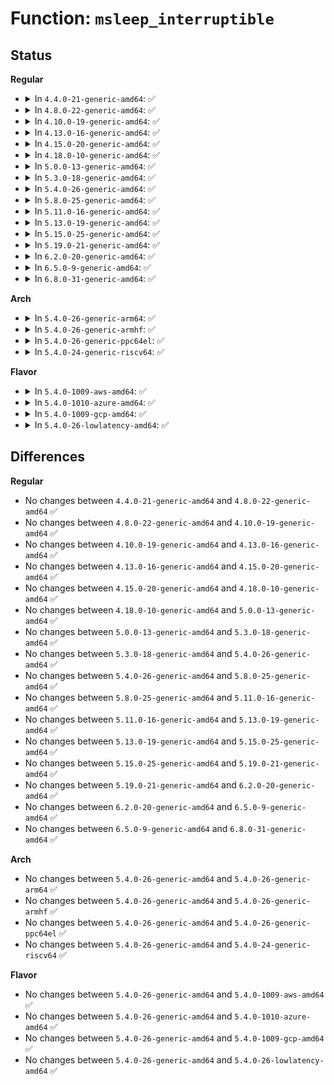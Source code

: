 # Function: <code>msleep_interruptible</code>

## Status
<b>Regular</b>
<ul>
<li>
<details>
<summary>In <code>4.4.0-21-generic-amd64</code>: ✅</summary>

```c
long unsigned int msleep_interruptible(unsigned int msecs)
```

```json
{
  "name": "msleep_interruptible",
  "collision_type": "Unique Global",
  "inline_type": "No",
  "funcs": [
    {
      "addr": 18446744071579813520,
      "name": "msleep_interruptible",
      "external": true,
      "loc": "kernel/time/timer.c:1687",
      "file": "kernel/time/timer.c",
      "inline": "seen, unknown",
      "caller_inline": [],
      "caller_func": [
        "drivers/tty/tty_port.c:tty_port_close_end",
        "drivers/tty/serial/serial_core.c:uart_wait_until_sent",
        "drivers/tty/serial/serial_core.c:uart_close",
        "drivers/char/hw_random/core.c:hwrng_fillfn"
      ]
    }
  ],
  "symbols": [
    {
      "addr": 18446744071579813520,
      "name": "msleep_interruptible",
      "section": ".text",
      "bind": "STB_GLOBAL",
      "size": 89
    }
  ]
}
```
</details>
</li>
<li>
<details>
<summary>In <code>4.8.0-22-generic-amd64</code>: ✅</summary>

```c
long unsigned int msleep_interruptible(unsigned int msecs)
```

```json
{
  "name": "msleep_interruptible",
  "collision_type": "Unique Global",
  "inline_type": "No",
  "funcs": [
    {
      "addr": 18446744071579843872,
      "name": "msleep_interruptible",
      "external": true,
      "loc": "kernel/time/timer.c:1888",
      "file": "kernel/time/timer.c",
      "inline": "seen, unknown",
      "caller_inline": [],
      "caller_func": [
        "drivers/tty/tty_port.c:tty_port_close_end",
        "drivers/tty/serial/serial_core.c:uart_wait_until_sent",
        "drivers/tty/serial/serial_core.c:uart_close",
        "drivers/char/hw_random/core.c:hwrng_fillfn"
      ]
    }
  ],
  "symbols": [
    {
      "addr": 18446744071579843872,
      "name": "msleep_interruptible",
      "section": ".text",
      "bind": "STB_GLOBAL",
      "size": 89
    }
  ]
}
```
</details>
</li>
<li>
<details>
<summary>In <code>4.10.0-19-generic-amd64</code>: ✅</summary>

```c
long unsigned int msleep_interruptible(unsigned int msecs)
```

```json
{
  "name": "msleep_interruptible",
  "collision_type": "Unique Global",
  "inline_type": "No",
  "funcs": [
    {
      "addr": 18446744071579872976,
      "name": "msleep_interruptible",
      "external": true,
      "loc": "kernel/time/timer.c:1893",
      "file": "kernel/time/timer.c",
      "inline": "seen, unknown",
      "caller_inline": [],
      "caller_func": [
        "kernel/trace/trace_hwlat.c:kthread_fn",
        "drivers/tty/tty_port.c:tty_port_close_end",
        "drivers/tty/serial/serial_core.c:uart_wait_until_sent",
        "drivers/char/hw_random/core.c:hwrng_fillfn"
      ]
    }
  ],
  "symbols": [
    {
      "addr": 18446744071579872976,
      "name": "msleep_interruptible",
      "section": ".text",
      "bind": "STB_GLOBAL",
      "size": 85
    }
  ]
}
```
</details>
</li>
<li>
<details>
<summary>In <code>4.13.0-16-generic-amd64</code>: ✅</summary>

```c
long unsigned int msleep_interruptible(unsigned int msecs)
```

```json
{
  "name": "msleep_interruptible",
  "collision_type": "Unique Global",
  "inline_type": "No",
  "funcs": [
    {
      "addr": 18446744071579885440,
      "name": "msleep_interruptible",
      "external": true,
      "loc": "kernel/time/timer.c:1883",
      "file": "kernel/time/timer.c",
      "inline": "seen, unknown",
      "caller_inline": [],
      "caller_func": [
        "kernel/trace/trace_hwlat.c:kthread_fn",
        "drivers/tty/tty_port.c:tty_port_close_end",
        "drivers/tty/serial/serial_core.c:uart_wait_until_sent",
        "drivers/char/hw_random/core.c:hwrng_fillfn"
      ]
    }
  ],
  "symbols": [
    {
      "addr": 18446744071579885440,
      "name": "msleep_interruptible",
      "section": ".text",
      "bind": "STB_GLOBAL",
      "size": 85
    }
  ]
}
```
</details>
</li>
<li>
<details>
<summary>In <code>4.15.0-20-generic-amd64</code>: ✅</summary>

```c
long unsigned int msleep_interruptible(unsigned int msecs)
```

```json
{
  "name": "msleep_interruptible",
  "collision_type": "Unique Global",
  "inline_type": "No",
  "funcs": [
    {
      "addr": 18446744071579928624,
      "name": "msleep_interruptible",
      "external": true,
      "loc": "kernel/time/timer.c:1954",
      "file": "kernel/time/timer.c",
      "inline": "seen, unknown",
      "caller_inline": [],
      "caller_func": [
        "kernel/trace/trace_hwlat.c:kthread_fn",
        "drivers/tty/tty_port.c:tty_port_close_end",
        "drivers/tty/serial/serial_core.c:uart_wait_until_sent",
        "drivers/char/hw_random/core.c:hwrng_fillfn"
      ]
    }
  ],
  "symbols": [
    {
      "addr": 18446744071579928624,
      "name": "msleep_interruptible",
      "section": ".text",
      "bind": "STB_GLOBAL",
      "size": 99
    }
  ]
}
```
</details>
</li>
<li>
<details>
<summary>In <code>4.18.0-10-generic-amd64</code>: ✅</summary>

```c
long unsigned int msleep_interruptible(unsigned int msecs)
```

```json
{
  "name": "msleep_interruptible",
  "collision_type": "Unique Global",
  "inline_type": "No",
  "funcs": [
    {
      "addr": 18446744071579974416,
      "name": "msleep_interruptible",
      "external": true,
      "loc": "kernel/time/timer.c:1965",
      "file": "kernel/time/timer.c",
      "inline": "seen, unknown",
      "caller_inline": [],
      "caller_func": [
        "kernel/trace/trace_hwlat.c:kthread_fn",
        "fs/efivarfs/file.c:efivarfs_file_read",
        "drivers/tty/tty_port.c:tty_port_close_end",
        "drivers/tty/serial/serial_core.c:uart_wait_until_sent",
        "drivers/char/hw_random/core.c:hwrng_fillfn"
      ]
    }
  ],
  "symbols": [
    {
      "addr": 18446744071579974416,
      "name": "msleep_interruptible",
      "section": ".text",
      "bind": "STB_GLOBAL",
      "size": 91
    }
  ]
}
```
</details>
</li>
<li>
<details>
<summary>In <code>5.0.0-13-generic-amd64</code>: ✅</summary>

```c
long unsigned int msleep_interruptible(unsigned int msecs)
```

```json
{
  "name": "msleep_interruptible",
  "collision_type": "Unique Global",
  "inline_type": "No",
  "funcs": [
    {
      "addr": 18446744071580025712,
      "name": "msleep_interruptible",
      "external": true,
      "loc": "kernel/time/timer.c:1964",
      "file": "kernel/time/timer.c",
      "inline": "seen, unknown",
      "caller_inline": [],
      "caller_func": [
        "kernel/trace/trace_hwlat.c:kthread_fn",
        "fs/efivarfs/file.c:efivarfs_file_read",
        "drivers/tty/tty_port.c:tty_port_close_end",
        "drivers/tty/serial/serial_core.c:uart_wait_until_sent",
        "drivers/char/hw_random/core.c:hwrng_fillfn"
      ]
    }
  ],
  "symbols": [
    {
      "addr": 18446744071580025712,
      "name": "msleep_interruptible",
      "section": ".text",
      "bind": "STB_GLOBAL",
      "size": 91
    }
  ]
}
```
</details>
</li>
<li>
<details>
<summary>In <code>5.3.0-18-generic-amd64</code>: ✅</summary>

```c
long unsigned int msleep_interruptible(unsigned int msecs)
```

```json
{
  "name": "msleep_interruptible",
  "collision_type": "Unique Global",
  "inline_type": "No",
  "funcs": [
    {
      "addr": 18446744071580068960,
      "name": "msleep_interruptible",
      "external": true,
      "loc": "kernel/time/timer.c:1968",
      "file": "kernel/time/timer.c",
      "inline": "seen, unknown",
      "caller_inline": [],
      "caller_func": [
        "kernel/trace/trace_hwlat.c:kthread_fn",
        "fs/efivarfs/file.c:efivarfs_file_read",
        "drivers/tty/tty_port.c:tty_port_close_end",
        "drivers/tty/serial/serial_core.c:uart_wait_until_sent",
        "drivers/char/hw_random/core.c:hwrng_fillfn"
      ]
    }
  ],
  "symbols": [
    {
      "addr": 18446744071580068960,
      "name": "msleep_interruptible",
      "section": ".text",
      "bind": "STB_GLOBAL",
      "size": 85
    }
  ]
}
```
</details>
</li>
<li>
<details>
<summary>In <code>5.4.0-26-generic-amd64</code>: ✅</summary>

```c
long unsigned int msleep_interruptible(unsigned int msecs)
```

```json
{
  "name": "msleep_interruptible",
  "collision_type": "Unique Global",
  "inline_type": "No",
  "funcs": [
    {
      "addr": 18446744071580118016,
      "name": "msleep_interruptible",
      "external": true,
      "loc": "kernel/time/timer.c:2057",
      "file": "kernel/time/timer.c",
      "inline": "seen, unknown",
      "caller_inline": [],
      "caller_func": [
        "kernel/trace/trace_hwlat.c:kthread_fn",
        "fs/efivarfs/file.c:efivarfs_file_read",
        "drivers/tty/tty_port.c:tty_port_close_end",
        "drivers/tty/serial/serial_core.c:uart_wait_until_sent",
        "drivers/char/hw_random/core.c:hwrng_fillfn"
      ]
    }
  ],
  "symbols": [
    {
      "addr": 18446744071580118016,
      "name": "msleep_interruptible",
      "section": ".text",
      "bind": "STB_GLOBAL",
      "size": 85
    }
  ]
}
```
</details>
</li>
<li>
<details>
<summary>In <code>5.8.0-25-generic-amd64</code>: ✅</summary>

```c
long unsigned int msleep_interruptible(unsigned int msecs)
```

```json
{
  "name": "msleep_interruptible",
  "collision_type": "Unique Global",
  "inline_type": "No",
  "funcs": [
    {
      "addr": 18446744071580174944,
      "name": "msleep_interruptible",
      "external": true,
      "loc": "kernel/time/timer.c:2078",
      "file": "kernel/time/timer.c",
      "inline": "seen, unknown",
      "caller_inline": [],
      "caller_func": [
        "kernel/trace/trace_hwlat.c:kthread_fn",
        "drivers/tty/tty_port.c:tty_port_close_end",
        "drivers/tty/serial/serial_core.c:uart_wait_until_sent",
        "drivers/char/hw_random/core.c:hwrng_fillfn"
      ]
    }
  ],
  "symbols": [
    {
      "addr": 18446744071580174944,
      "name": "msleep_interruptible",
      "section": ".text",
      "bind": "STB_GLOBAL",
      "size": 91
    }
  ]
}
```
</details>
</li>
<li>
<details>
<summary>In <code>5.11.0-16-generic-amd64</code>: ✅</summary>

```c
long unsigned int msleep_interruptible(unsigned int msecs)
```

```json
{
  "name": "msleep_interruptible",
  "collision_type": "Unique Global",
  "inline_type": "No",
  "funcs": [
    {
      "addr": 18446744071580163616,
      "name": "msleep_interruptible",
      "external": true,
      "loc": "kernel/time/timer.c:2041",
      "file": "kernel/time/timer.c",
      "inline": "seen, unknown",
      "caller_inline": [],
      "caller_func": [
        "arch/x86/kernel/cpu/sgx/ioctl.c:sgx_encl_init",
        "kernel/trace/trace_hwlat.c:kthread_fn",
        "drivers/tty/tty_port.c:tty_port_close_end",
        "drivers/tty/serial/serial_core.c:uart_wait_until_sent",
        "drivers/char/hw_random/core.c:hwrng_fillfn"
      ]
    }
  ],
  "symbols": [
    {
      "addr": 18446744071580163616,
      "name": "msleep_interruptible",
      "section": ".text",
      "bind": "STB_GLOBAL",
      "size": 101
    }
  ]
}
```
</details>
</li>
<li>
<details>
<summary>In <code>5.13.0-19-generic-amd64</code>: ✅</summary>

```c
long unsigned int msleep_interruptible(unsigned int msecs)
```

```json
{
  "name": "msleep_interruptible",
  "collision_type": "Unique Global",
  "inline_type": "No",
  "funcs": [
    {
      "addr": 18446744071580167200,
      "name": "msleep_interruptible",
      "external": true,
      "loc": "kernel/time/timer.c:2059",
      "file": "kernel/time/timer.c",
      "inline": "seen, unknown",
      "caller_inline": [],
      "caller_func": [
        "arch/x86/kernel/cpu/sgx/ioctl.c:sgx_encl_init",
        "kernel/trace/trace_hwlat.c:kthread_fn",
        "drivers/tty/tty_port.c:tty_port_close_end",
        "drivers/tty/serial/serial_core.c:uart_wait_until_sent",
        "drivers/char/hw_random/core.c:hwrng_fillfn"
      ]
    }
  ],
  "symbols": [
    {
      "addr": 18446744071580167200,
      "name": "msleep_interruptible",
      "section": ".text",
      "bind": "STB_GLOBAL",
      "size": 101
    }
  ]
}
```
</details>
</li>
<li>
<details>
<summary>In <code>5.15.0-25-generic-amd64</code>: ✅</summary>

```c
long unsigned int msleep_interruptible(unsigned int msecs)
```

```json
{
  "name": "msleep_interruptible",
  "collision_type": "Unique Global",
  "inline_type": "No",
  "funcs": [
    {
      "addr": 18446744071580311840,
      "name": "msleep_interruptible",
      "external": true,
      "loc": "kernel/time/timer.c:2045",
      "file": "kernel/time/timer.c",
      "inline": "seen, unknown",
      "caller_inline": [],
      "caller_func": [
        "arch/x86/kernel/cpu/sgx/ioctl.c:sgx_encl_init",
        "kernel/trace/trace_hwlat.c:kthread_fn",
        "drivers/tty/tty_port.c:tty_port_close_end",
        "drivers/tty/serial/serial_core.c:uart_wait_until_sent",
        "drivers/char/hw_random/core.c:hwrng_fillfn"
      ]
    }
  ],
  "symbols": [
    {
      "addr": 18446744071580311840,
      "name": "msleep_interruptible",
      "section": ".text",
      "bind": "STB_GLOBAL",
      "size": 100
    }
  ]
}
```
</details>
</li>
<li>
<details>
<summary>In <code>5.19.0-21-generic-amd64</code>: ✅</summary>

```c
long unsigned int msleep_interruptible(unsigned int msecs)
```

```json
{
  "name": "msleep_interruptible",
  "collision_type": "Unique Global",
  "inline_type": "No",
  "funcs": [
    {
      "addr": 18446744071580523680,
      "name": "msleep_interruptible",
      "external": true,
      "loc": "kernel/time/timer.c:2100",
      "file": "kernel/time/timer.c",
      "inline": "seen, unknown",
      "caller_inline": [],
      "caller_func": [
        "arch/x86/kernel/cpu/intel.c:split_lock_warn",
        "arch/x86/kernel/cpu/sgx/ioctl.c:sgx_encl_init",
        "kernel/trace/trace_hwlat.c:kthread_fn",
        "drivers/tty/tty_port.c:tty_port_close_end",
        "drivers/tty/serial/serial_core.c:uart_wait_until_sent",
        "drivers/char/hw_random/core.c:hwrng_fillfn"
      ]
    }
  ],
  "symbols": [
    {
      "addr": 18446744071580523680,
      "name": "msleep_interruptible",
      "section": ".text",
      "bind": "STB_GLOBAL",
      "size": 112
    }
  ]
}
```
</details>
</li>
<li>
<details>
<summary>In <code>6.2.0-20-generic-amd64</code>: ✅</summary>

```c
long unsigned int msleep_interruptible(unsigned int msecs)
```

```json
{
  "name": "msleep_interruptible",
  "collision_type": "Unique Global",
  "inline_type": "No",
  "funcs": [
    {
      "addr": 18446744071580779328,
      "name": "msleep_interruptible",
      "external": true,
      "loc": "kernel/time/timer.c:2331",
      "file": "kernel/time/timer.c",
      "inline": "seen, unknown",
      "caller_inline": [],
      "caller_func": [
        "arch/x86/kernel/cpu/intel.c:split_lock_warn",
        "arch/x86/kernel/cpu/sgx/ioctl.c:sgx_encl_init",
        "kernel/trace/trace_hwlat.c:kthread_fn",
        "drivers/tty/tty_port.c:tty_port_close_end",
        "drivers/tty/serial/serial_core.c:uart_wait_until_sent"
      ]
    }
  ],
  "symbols": [
    {
      "addr": 18446744071580779328,
      "name": "msleep_interruptible",
      "section": ".text",
      "bind": "STB_GLOBAL",
      "size": 112
    }
  ]
}
```
</details>
</li>
<li>
<details>
<summary>In <code>6.5.0-9-generic-amd64</code>: ✅</summary>

```c
long unsigned int msleep_interruptible(unsigned int msecs)
```

```json
{
  "name": "msleep_interruptible",
  "collision_type": "Unique Global",
  "inline_type": "No",
  "funcs": [
    {
      "addr": 18446744071580862320,
      "name": "msleep_interruptible",
      "external": true,
      "loc": "kernel/time/timer.c:2331",
      "file": "kernel/time/timer.c",
      "inline": "seen, unknown",
      "caller_inline": [],
      "caller_func": [
        "arch/x86/kernel/cpu/intel.c:split_lock_warn",
        "arch/x86/kernel/cpu/sgx/ioctl.c:sgx_encl_init",
        "kernel/trace/trace_hwlat.c:kthread_fn",
        "drivers/tty/tty_port.c:tty_port_close_end",
        "drivers/tty/serial/serial_core.c:uart_wait_until_sent"
      ]
    }
  ],
  "symbols": [
    {
      "addr": 18446744071580862320,
      "name": "msleep_interruptible",
      "section": ".text",
      "bind": "STB_GLOBAL",
      "size": 112
    }
  ]
}
```
</details>
</li>
<li>
<details>
<summary>In <code>6.8.0-31-generic-amd64</code>: ✅</summary>

```c
long unsigned int msleep_interruptible(unsigned int msecs)
```

```json
{
  "name": "msleep_interruptible",
  "collision_type": "Unique Global",
  "inline_type": "No",
  "funcs": [
    {
      "addr": 18446744071580952464,
      "name": "msleep_interruptible",
      "external": true,
      "loc": "kernel/time/timer.c:2347",
      "file": "kernel/time/timer.c",
      "inline": "seen, unknown",
      "caller_inline": [],
      "caller_func": [
        "arch/x86/kernel/cpu/intel.c:split_lock_warn",
        "arch/x86/kernel/cpu/sgx/ioctl.c:sgx_encl_init",
        "kernel/trace/trace_hwlat.c:kthread_fn",
        "drivers/tty/tty_port.c:tty_port_close_end",
        "drivers/tty/serial/serial_core.c:uart_wait_until_sent"
      ]
    }
  ],
  "symbols": [
    {
      "addr": 18446744071580952464,
      "name": "msleep_interruptible",
      "section": ".text",
      "bind": "STB_GLOBAL",
      "size": 112
    }
  ]
}
```
</details>
</li>
</ul>
<b>Arch</b>
<ul>
<li>
<details>
<summary>In <code>5.4.0-26-generic-arm64</code>: ✅</summary>

```c
long unsigned int msleep_interruptible(unsigned int msecs)
```

```json
{
  "name": "msleep_interruptible",
  "collision_type": "Unique Global",
  "inline_type": "No",
  "funcs": [
    {
      "addr": 18446603336491331904,
      "name": "msleep_interruptible",
      "external": true,
      "loc": "kernel/time/timer.c:2057",
      "file": "kernel/time/timer.c",
      "inline": "seen, unknown",
      "caller_inline": [],
      "caller_func": [
        "kernel/trace/trace_hwlat.c:kthread_fn",
        "fs/efivarfs/file.c:efivarfs_file_read",
        "drivers/tty/tty_port.c:tty_port_close_end",
        "drivers/tty/serial/serial_core.c:uart_wait_until_sent",
        "drivers/char/hw_random/core.c:hwrng_fillfn"
      ]
    }
  ],
  "symbols": [
    {
      "addr": 18446603336491331904,
      "name": "msleep_interruptible",
      "section": ".text",
      "bind": "STB_GLOBAL",
      "size": 116
    }
  ]
}
```
</details>
</li>
<li>
<details>
<summary>In <code>5.4.0-26-generic-armhf</code>: ✅</summary>

```c
long unsigned int msleep_interruptible(unsigned int msecs)
```

```json
{
  "name": "msleep_interruptible",
  "collision_type": "Unique Global",
  "inline_type": "No",
  "funcs": [
    {
      "addr": 3225325584,
      "name": "msleep_interruptible",
      "external": true,
      "loc": "kernel/time/timer.c:2057",
      "file": "kernel/time/timer.c",
      "inline": "seen, unknown",
      "caller_inline": [],
      "caller_func": [
        "kernel/trace/trace_hwlat.c:kthread_fn",
        "fs/efivarfs/file.c:efivarfs_file_read",
        "drivers/tty/tty_port.c:tty_port_close_end",
        "drivers/tty/serial/serial_core.c:uart_wait_until_sent",
        "drivers/char/hw_random/core.c:hwrng_fillfn"
      ]
    }
  ],
  "symbols": [
    {
      "addr": 3225325584,
      "name": "msleep_interruptible",
      "section": ".text",
      "bind": "STB_GLOBAL",
      "size": 108
    }
  ]
}
```
</details>
</li>
<li>
<details>
<summary>In <code>5.4.0-26-generic-ppc64el</code>: ✅</summary>

```c
long unsigned int msleep_interruptible(unsigned int msecs)
```

```json
{
  "name": "msleep_interruptible",
  "collision_type": "Unique Global",
  "inline_type": "No",
  "funcs": [
    {
      "addr": 13835058055284260496,
      "name": "msleep_interruptible",
      "external": true,
      "loc": "kernel/time/timer.c:2057",
      "file": "kernel/time/timer.c",
      "inline": "seen, unknown",
      "caller_inline": [],
      "caller_func": [
        "kernel/trace/trace_hwlat.c:kthread_fn",
        "drivers/tty/tty_port.c:tty_port_close_end",
        "drivers/tty/serial/serial_core.c:uart_wait_until_sent",
        "drivers/char/hw_random/core.c:hwrng_fillfn"
      ]
    }
  ],
  "symbols": [
    {
      "addr": 13835058055284260496,
      "name": "msleep_interruptible",
      "section": ".text",
      "bind": "STB_GLOBAL",
      "size": 164
    }
  ]
}
```
</details>
</li>
<li>
<details>
<summary>In <code>5.4.0-24-generic-riscv64</code>: ✅</summary>

```c
long unsigned int msleep_interruptible(unsigned int msecs)
```

```json
{
  "name": "msleep_interruptible",
  "collision_type": "Unique Global",
  "inline_type": "No",
  "funcs": [
    {
      "addr": 18446743936271833844,
      "name": "msleep_interruptible",
      "external": true,
      "loc": "kernel/time/timer.c:2057",
      "file": "kernel/time/timer.c",
      "inline": "seen, unknown",
      "caller_inline": [],
      "caller_func": [
        "kernel/trace/trace_hwlat.c:kthread_fn",
        "drivers/tty/tty_port.c:tty_port_close_end",
        "drivers/tty/serial/serial_core.c:uart_wait_until_sent",
        "drivers/char/hw_random/core.c:hwrng_fillfn"
      ]
    }
  ],
  "symbols": [
    {
      "addr": 18446743936271833844,
      "name": "msleep_interruptible",
      "section": ".text",
      "bind": "STB_GLOBAL",
      "size": 92
    }
  ]
}
```
</details>
</li>
</ul>
<b>Flavor</b>
<ul>
<li>
<details>
<summary>In <code>5.4.0-1009-aws-amd64</code>: ✅</summary>

```c
long unsigned int msleep_interruptible(unsigned int msecs)
```

```json
{
  "name": "msleep_interruptible",
  "collision_type": "Unique Global",
  "inline_type": "No",
  "funcs": [
    {
      "addr": 18446744071580087216,
      "name": "msleep_interruptible",
      "external": true,
      "loc": "kernel/time/timer.c:2057",
      "file": "kernel/time/timer.c",
      "inline": "seen, unknown",
      "caller_inline": [],
      "caller_func": [
        "kernel/trace/trace_hwlat.c:kthread_fn",
        "fs/efivarfs/file.c:efivarfs_file_read",
        "drivers/tty/tty_port.c:tty_port_close_end",
        "drivers/tty/serial/serial_core.c:uart_wait_until_sent",
        "drivers/char/hw_random/core.c:hwrng_fillfn"
      ]
    }
  ],
  "symbols": [
    {
      "addr": 18446744071580087216,
      "name": "msleep_interruptible",
      "section": ".text",
      "bind": "STB_GLOBAL",
      "size": 85
    }
  ]
}
```
</details>
</li>
<li>
<details>
<summary>In <code>5.4.0-1010-azure-amd64</code>: ✅</summary>

```c
long unsigned int msleep_interruptible(unsigned int msecs)
```

```json
{
  "name": "msleep_interruptible",
  "collision_type": "Unique Global",
  "inline_type": "No",
  "funcs": [
    {
      "addr": 18446744071580032560,
      "name": "msleep_interruptible",
      "external": true,
      "loc": "kernel/time/timer.c:2057",
      "file": "kernel/time/timer.c",
      "inline": "seen, unknown",
      "caller_inline": [],
      "caller_func": [
        "kernel/trace/trace_hwlat.c:kthread_fn",
        "fs/efivarfs/file.c:efivarfs_file_read",
        "drivers/tty/tty_port.c:tty_port_close_end",
        "drivers/tty/serial/serial_core.c:uart_wait_until_sent",
        "drivers/char/hw_random/core.c:hwrng_fillfn"
      ]
    }
  ],
  "symbols": [
    {
      "addr": 18446744071580032560,
      "name": "msleep_interruptible",
      "section": ".text",
      "bind": "STB_GLOBAL",
      "size": 85
    }
  ]
}
```
</details>
</li>
<li>
<details>
<summary>In <code>5.4.0-1009-gcp-amd64</code>: ✅</summary>

```c
long unsigned int msleep_interruptible(unsigned int msecs)
```

```json
{
  "name": "msleep_interruptible",
  "collision_type": "Unique Global",
  "inline_type": "No",
  "funcs": [
    {
      "addr": 18446744071580078288,
      "name": "msleep_interruptible",
      "external": true,
      "loc": "kernel/time/timer.c:2057",
      "file": "kernel/time/timer.c",
      "inline": "seen, unknown",
      "caller_inline": [],
      "caller_func": [
        "kernel/trace/trace_hwlat.c:kthread_fn",
        "fs/efivarfs/file.c:efivarfs_file_read",
        "drivers/tty/tty_port.c:tty_port_close_end",
        "drivers/tty/serial/serial_core.c:uart_wait_until_sent",
        "drivers/char/hw_random/core.c:hwrng_fillfn"
      ]
    }
  ],
  "symbols": [
    {
      "addr": 18446744071580078288,
      "name": "msleep_interruptible",
      "section": ".text",
      "bind": "STB_GLOBAL",
      "size": 85
    }
  ]
}
```
</details>
</li>
<li>
<details>
<summary>In <code>5.4.0-26-lowlatency-amd64</code>: ✅</summary>

```c
long unsigned int msleep_interruptible(unsigned int msecs)
```

```json
{
  "name": "msleep_interruptible",
  "collision_type": "Unique Global",
  "inline_type": "No",
  "funcs": [
    {
      "addr": 18446744071580126816,
      "name": "msleep_interruptible",
      "external": true,
      "loc": "kernel/time/timer.c:2057",
      "file": "kernel/time/timer.c",
      "inline": "seen, unknown",
      "caller_inline": [],
      "caller_func": [
        "kernel/trace/trace_hwlat.c:kthread_fn",
        "fs/efivarfs/file.c:efivarfs_file_read",
        "drivers/tty/tty_port.c:tty_port_close_end",
        "drivers/tty/serial/serial_core.c:uart_wait_until_sent",
        "drivers/char/hw_random/core.c:hwrng_fillfn"
      ]
    }
  ],
  "symbols": [
    {
      "addr": 18446744071580126816,
      "name": "msleep_interruptible",
      "section": ".text",
      "bind": "STB_GLOBAL",
      "size": 85
    }
  ]
}
```
</details>
</li>
</ul>

## Differences
<b>Regular</b>
<ul>
<li>
No changes between <code>4.4.0-21-generic-amd64</code> and <code>4.8.0-22-generic-amd64</code> ✅
</li>
<li>
No changes between <code>4.8.0-22-generic-amd64</code> and <code>4.10.0-19-generic-amd64</code> ✅
</li>
<li>
No changes between <code>4.10.0-19-generic-amd64</code> and <code>4.13.0-16-generic-amd64</code> ✅
</li>
<li>
No changes between <code>4.13.0-16-generic-amd64</code> and <code>4.15.0-20-generic-amd64</code> ✅
</li>
<li>
No changes between <code>4.15.0-20-generic-amd64</code> and <code>4.18.0-10-generic-amd64</code> ✅
</li>
<li>
No changes between <code>4.18.0-10-generic-amd64</code> and <code>5.0.0-13-generic-amd64</code> ✅
</li>
<li>
No changes between <code>5.0.0-13-generic-amd64</code> and <code>5.3.0-18-generic-amd64</code> ✅
</li>
<li>
No changes between <code>5.3.0-18-generic-amd64</code> and <code>5.4.0-26-generic-amd64</code> ✅
</li>
<li>
No changes between <code>5.4.0-26-generic-amd64</code> and <code>5.8.0-25-generic-amd64</code> ✅
</li>
<li>
No changes between <code>5.8.0-25-generic-amd64</code> and <code>5.11.0-16-generic-amd64</code> ✅
</li>
<li>
No changes between <code>5.11.0-16-generic-amd64</code> and <code>5.13.0-19-generic-amd64</code> ✅
</li>
<li>
No changes between <code>5.13.0-19-generic-amd64</code> and <code>5.15.0-25-generic-amd64</code> ✅
</li>
<li>
No changes between <code>5.15.0-25-generic-amd64</code> and <code>5.19.0-21-generic-amd64</code> ✅
</li>
<li>
No changes between <code>5.19.0-21-generic-amd64</code> and <code>6.2.0-20-generic-amd64</code> ✅
</li>
<li>
No changes between <code>6.2.0-20-generic-amd64</code> and <code>6.5.0-9-generic-amd64</code> ✅
</li>
<li>
No changes between <code>6.5.0-9-generic-amd64</code> and <code>6.8.0-31-generic-amd64</code> ✅
</li>
</ul>
<b>Arch</b>
<ul>
<li>
No changes between <code>5.4.0-26-generic-amd64</code> and <code>5.4.0-26-generic-arm64</code> ✅
</li>
<li>
No changes between <code>5.4.0-26-generic-amd64</code> and <code>5.4.0-26-generic-armhf</code> ✅
</li>
<li>
No changes between <code>5.4.0-26-generic-amd64</code> and <code>5.4.0-26-generic-ppc64el</code> ✅
</li>
<li>
No changes between <code>5.4.0-26-generic-amd64</code> and <code>5.4.0-24-generic-riscv64</code> ✅
</li>
</ul>
<b>Flavor</b>
<ul>
<li>
No changes between <code>5.4.0-26-generic-amd64</code> and <code>5.4.0-1009-aws-amd64</code> ✅
</li>
<li>
No changes between <code>5.4.0-26-generic-amd64</code> and <code>5.4.0-1010-azure-amd64</code> ✅
</li>
<li>
No changes between <code>5.4.0-26-generic-amd64</code> and <code>5.4.0-1009-gcp-amd64</code> ✅
</li>
<li>
No changes between <code>5.4.0-26-generic-amd64</code> and <code>5.4.0-26-lowlatency-amd64</code> ✅
</li>
</ul>
